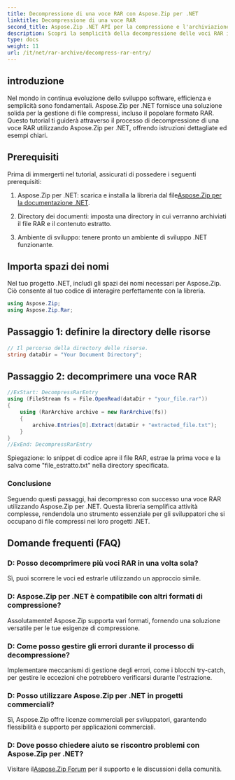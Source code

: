 ```yaml
---
title: Decompressione di una voce RAR con Aspose.Zip per .NET
linktitle: Decompressione di una voce RAR
second_title: Aspose.Zip .NET API per la compressione e l'archiviazione dei file
description: Scopri la semplicità della decompressione delle voci RAR in .NET utilizzando Aspose.Zip. Gestisci facilmente i file compressi con questa potente libreria.
type: docs
weight: 11
url: /it/net/rar-archive/decompress-rar-entry/
---
```


## introduzione

Nel mondo in continua evoluzione dello sviluppo software, efficienza e semplicità sono fondamentali. Aspose.Zip per .NET fornisce una soluzione solida per la gestione di file compressi, incluso il popolare formato RAR. Questo tutorial ti guiderà attraverso il processo di decompressione di una voce RAR utilizzando Aspose.Zip per .NET, offrendo istruzioni dettagliate ed esempi chiari.

## Prerequisiti

Prima di immergerti nel tutorial, assicurati di possedere i seguenti prerequisiti:

1.  Aspose.Zip per .NET: scarica e installa la libreria dal file[Aspose.Zip per la documentazione .NET](https://reference.aspose.com/zip/net/).

2. Directory dei documenti: imposta una directory in cui verranno archiviati il file RAR e il contenuto estratto.

3. Ambiente di sviluppo: tenere pronto un ambiente di sviluppo .NET funzionante.

## Importa spazi dei nomi

Nel tuo progetto .NET, includi gli spazi dei nomi necessari per Aspose.Zip. Ciò consente al tuo codice di interagire perfettamente con la libreria.

```csharp
using Aspose.Zip;
using Aspose.Zip.Rar;
```

## Passaggio 1: definire la directory delle risorse

```csharp
// Il percorso della directory delle risorse.
string dataDir = "Your Document Directory";
```

## Passaggio 2: decomprimere una voce RAR

```csharp
//ExStart: DecompressRarEntry
using (FileStream fs = File.OpenRead(dataDir + "your_file.rar"))
{
    using (RarArchive archive = new RarArchive(fs))
    {
        archive.Entries[0].Extract(dataDir + "extracted_file.txt");
    }
}
//ExEnd: DecompressRarEntry
```

Spiegazione: lo snippet di codice apre il file RAR, estrae la prima voce e la salva come "file_estratto.txt" nella directory specificata.

### Conclusione

Seguendo questi passaggi, hai decompresso con successo una voce RAR utilizzando Aspose.Zip per .NET. Questa libreria semplifica attività complesse, rendendola uno strumento essenziale per gli sviluppatori che si occupano di file compressi nei loro progetti .NET.

## Domande frequenti (FAQ)

### D: Posso decomprimere più voci RAR in una volta sola?
Sì, puoi scorrere le voci ed estrarle utilizzando un approccio simile.

### D: Aspose.Zip per .NET è compatibile con altri formati di compressione?
Assolutamente! Aspose.Zip supporta vari formati, fornendo una soluzione versatile per le tue esigenze di compressione.

### D: Come posso gestire gli errori durante il processo di decompressione?
Implementare meccanismi di gestione degli errori, come i blocchi try-catch, per gestire le eccezioni che potrebbero verificarsi durante l'estrazione.

### D: Posso utilizzare Aspose.Zip per .NET in progetti commerciali?
Sì, Aspose.Zip offre licenze commerciali per sviluppatori, garantendo flessibilità e supporto per applicazioni commerciali.

### D: Dove posso chiedere aiuto se riscontro problemi con Aspose.Zip per .NET?
 Visitare il[Aspose.Zip Forum](https://forum.aspose.com/c/zip/37) per il supporto e le discussioni della comunità.